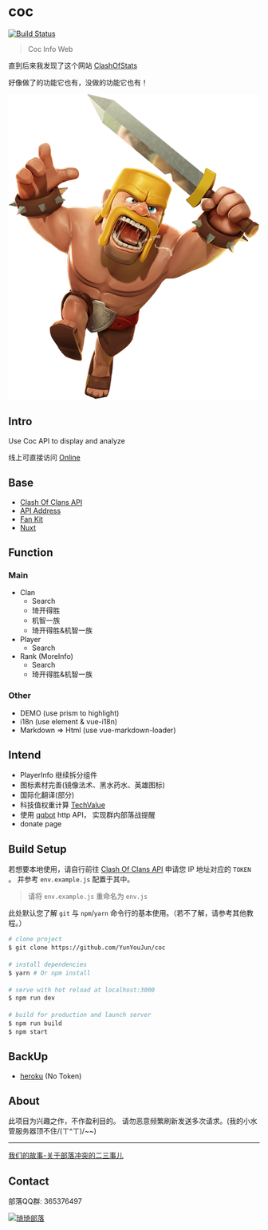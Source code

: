 # coc

[![Build Status](https://www.travis-ci.org/YunYouJun/coc.svg?branch=master)](https://www.travis-ci.org/YunYouJun/coc)

> Coc Info Web

直到后来我发现了这个网站 [ClashOfStats](https://www.clashofstats.com/cn)

好像做了的功能它也有，没做的功能它也有！

![野蛮人](https://raw.githubusercontent.com/YunYouJun/coc/master/assets/img/Clash_Barbarian.png)

## Intro

Use Coc API to display and analyze

线上可直接访问 [Online](https://coc.yunyoujun.cn)

## Base

- [Clash Of Clans API](https://developer.clashofclans.com)
- [API Address](https://api.clashofclans.com/v1/)
- [Fan Kit](https://forum.supercell.com/showthread.php/1548105-Updated-Fan-Kit-now-available%21)
- [Nuxt](https://nuxtjs.org)

## Function

### Main

- Clan
  - Search
  - 琦开得胜
  - 机智一族
  - 琦开得胜&机智一族
- Player
  - Search
- Rank (MoreInfo)
  - Search
  - 琦开得胜&机智一族

### Other

- DEMO (use prism to highlight)
- i18n (use element & vue-i18n)
- Markdown => Html (use vue-markdown-loader)

## Intend

- PlayerInfo 继续拆分组件
- 图标素材完善(镜像法术、黑水药水、英雄图标)
- 国际化翻译(部分)
- 科技值权重计算  [TechValue](docs/TechValue.md)
- 使用 [qqbot](https://github.com/pandolia/qqbot) http API， 实现群内部落战提醒
- donate page

## Build Setup

若想要本地使用，请自行前往 [Clash Of Clans API](https://developer.clashofclans.com) 申请您 IP 地址对应的 `TOKEN` 。
并参考 `env.example.js` 配置于其中。

> 请将 `env.example.js` 重命名为 `env.js`

此处默认您了解 `git` 与 `npm`/`yarn` 命令行的基本使用。（若不了解，请参考其他教程。）

``` bash
# clone project
$ git clone https://github.com/YunYouJun/coc

# install dependencies
$ yarn # Or npm install

# serve with hot reload at localhost:3000
$ npm run dev

# build for production and launch server
$ npm run build
$ npm start
```

## BackUp

- [heroku](https://coc-api.herokuapp.com) (No Token)

## About

此项目为兴趣之作，不作盈利目的。
请勿恶意频繁刷新发送多次请求。(我的小水管服务器顶不住/(ㄒ^ㄒ)/~~)

---

[我们的故事-关于部落冲突的二三事儿](https://yunyoujun.cn/categories/%E4%BA%91%E6%B8%B8%E7%9A%84%E5%B0%8F%E5%9B%9E%E5%BF%86/%E5%85%B3%E4%BA%8E%E9%83%A8%E8%90%BD%E5%86%B2%E7%AA%81%E7%9A%84%E4%BA%8C%E4%B8%89%E4%BA%8B%E5%84%BF/)

## Contact


部落QQ群: 365376497

[![琦琦部落](https://pub.idqqimg.com/wpa/images/group.png)](https://shang.qq.com/wpa/qunwpa?idkey=343208cf41d8999818f1bc24b2e9ec87f9cf6d3d46613293e210a32df85d20d6)
